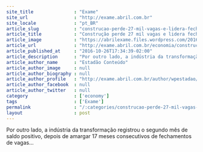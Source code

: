 ```yaml
---
site_title               : "Exame"
site_url                 : "http://exame.abril.com.br"
site_locale              : "pt_BR"
article_slug             : "construcao-perde-27-mil-vagas-e-lidera-fechamento-de-postos"
article_title            : "Construção perde 27 mil vagas e lidera fechamento de postos"
article_image            : "https://abrilexame.files.wordpress.com/2016/09/size_960_16_9_aco-na-construcao-civil43.jpg?quality=70&strip=all&w=960"
article_url              : "http://exame.abril.com.br/economia/construcao-perde-27-mil-vagas-e-lidera-fechamento-de-postos/"
article_published_at     : "2016-10-26T17:34:39-02:00"
article_description      : "Por outro lado, a indústria da transformação registrou o segundo mês de saldo positivo, depois de amargar 17 meses consecutivos de fechamentos de vagas..."
article_author_name      : "Estadão Conteúdo"
article_author_image     : null
article_author_biography : null
article_author_profile   : "http://exame.abril.com.br/author/wpestadao/"
article_author_facebook  : null
article_author_twitter   : null
category                 : ['economy']
tags                     : ['Exame']
permalink                : "/:categories/construcao-perde-27-mil-vagas-e-lidera-fechamento-de-postos/"
layout                   : post
---
```


Por outro lado, a indústria da transformação registrou o segundo mês de saldo positivo, depois de amargar 17 meses consecutivos de fechamentos de vagas...

